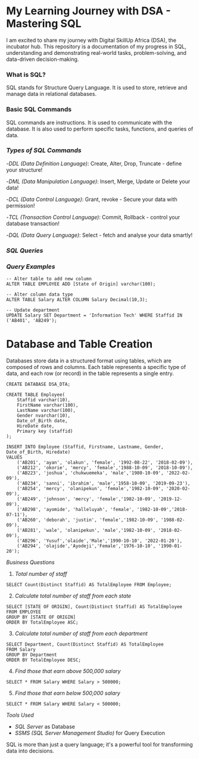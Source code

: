 
# My Learning Journey with DSA - Mastering SQL

I am excited to share my journey with Digital SkillUp Africa (DSA), the incubator hub. This repository is a documentation of my progress in SQL, understanding and demonstrating real-world tasks, problem-solving, and data-driven decision-making.

### What is SQL?

SQL stands for Structure Query Language. It is used to store, retrieve and manage data in relational databases. 

### Basic SQL Commands


SQL commands are instructions. It is used to communicate with the database. It is also used to perform specific tasks, functions, and queries of data.

### *Types of SQL Commands*

-*DDL (Data Definition Language)*: Create, Alter, Drop, Truncate - define your structure!


-*DML (Data Manipulation Language)*: Insert, Merge, Update or Delete your data!

-*DCL (Data Control Language)*:  Grant, revoke -  Secure your data with permission!


-*TCL (Transaction Control Language)*: Commit, Rollback - control your database transaction!

-*DQL (Data Query Language)*: Select - fetch and analyse your data smartly!

### *SQL Queries*


### *Query Examples*
```
-- Alter table to add new column
ALTER TABLE EMPLOYEE ADD [State of Origin] varchar(100);

-- Alter column data type
ALTER TABLE Salary ALTER COLUMN Salary Decimal(10,3);

-- Update department
UPDATE Salary SET Department = 'Information Tech' WHERE Staffid IN ('AB401', 'AB249');
```

# Database and Table Creation
Databases store data in a structured format using tables, which are composed of rows and columns. Each table represents a specific type of data, and each row (or record) in the table represents a single entry.

```
CREATE DATABASE DSA_DTA;

CREATE TABLE Employee(
    Staffid varchar(10),
    FirstName varchar(100),
    LastName varchar(100),
    Gender nvarchar(10),
    Date_of_Birth date,
    HireDate date,
    Primary key (staffid)
);

INSERT INTO Employee (Staffid, Firstname, Lastname, Gender, Date_of_Birth, Hiredate)
VALUES 
    ('AB201', 'ayan', 'olakun', 'female', '1992-08-22', '2018-02-09'),
    ('AB212', 'okorie', 'mercy', 'female','1988-10-09', '2018-10-09'),
    ('AB223', 'joshua', 'chukwuemeka', 'male','1980-10-09', '2022-02-09'),
    ('AB234', 'sanni', 'ibrahim', 'male','1958-10-09', '2019-09-23'),
    ('AB254', 'mercy', 'olanipekun', 'female','1982-10-09', '2020-02-09'),
    ('AB249', 'johnson', 'mercy', 'female','1982-10-09', '2019-12-09'),
    ('AB298', 'ayomide', 'halleluyah', 'female', '1982-10-09','2018-07-11'),
    ('AB260', 'deborah', 'justin', 'female','1982-10-09', '1988-02-09'),
    ('AB281', 'wale', 'olanipekun', 'male','1982-10-09', '2018-02-09'),
    ('AB296', 'Yusuf','olaide','Male','1990-10-10', '2022-01-20'),
    ('AB294', 'olajide','Ayodeji','Female','1976-10-10', '1990-01-20');
```

*Business Questions*
1. *Total number of staff*
```
SELECT Count(Distinct Staffid) AS TotalEmployee FROM Employee;
```

2. *Calculate total number of staff from each state*
```
SELECT [STATE OF ORIGIN], Count(Distinct Staffid) AS TotalEmployee 
FROM EMPLOYEE 
GROUP BY [STATE OF ORIGIN] 
ORDER BY TotalEmployee ASC;
```

3. *Calculate total number of staff from each department*
```
SELECT Department, Count(Distinct Staffid) AS TotalEmployee 
FROM Salary 
GROUP BY Department 
ORDER BY TotalEmployee DESC;
```

4. *Find those that earn above 500,000 salary*
```
SELECT * FROM Salary WHERE Salary > 500000;
```

5. *Find those that earn below 500,000 salary*
```
SELECT * FROM Salary WHERE Salary < 500000;
```

*Tools Used*


- *SQL Server* as Database
- *SSMS (SQL Server Management Studio)* for Query Execution

SQL is more than just a query language; it's a powerful tool for transforming data into decisions.
